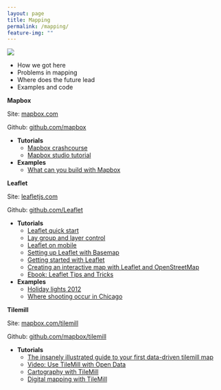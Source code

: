 ```yaml
---
layout: page
title: Mapping
permalink: /mapping/
feature-img: ""
---
```



<img class="tableContents" src="../../open-journalism-project/img/map-content.png">



<ul class="listContent">
  <li>How we got here</li>
  <li>Problems in mapping</li>
  <li>Where does the future lead</li>
  <li>Examples and code</li>
</ul>



**Mapbox**

Site: [mapbox.com](https://www.mapbox.com/)

Github: [github.com/mapbox](https://github.com/mapbox)

* **Tutorials**
  * [Mapbox crashcourse](https://www.mapbox.com/tilemill/docs/crashcourse/introduction/)
  * [Mapbox studio tutorial](http://www.digital-geography.com/mapbox-studio-tutorial-1-installation-gui-first-map/#.VK45U2TF8m8)
* **Examples**
  * [What can you build with Mapbox](https://www.mapbox.com/showcase/)


**Leaflet**

Site: [leafletjs.com](http://leafletjs.com/)

Github: [github.com/Leaflet](https://github.com/Leaflet/Leaflet)

* **Tutorials**
  * [Leaflet quick start](http://leafletjs.com/examples/quick-start.html)
  * [Lay group and layer control](http://leafletjs.com/examples/layers-control.html)
  * [Leaflet on mobile](http://leafletjs.com/examples/mobile.html)
  * [Setting up Leaflet with Basemap](http://giscollective.org/tutorials/web-mapping/leaflet-1/)
  * [Getting started with Leaflet](http://switch2osm.org/using-tiles/getting-started-with-leaflet/)
  * [Creating an interactive map with Leaflet and OpenStreetMap](http://asmaloney.com/2014/01/code/creating-an-interactive-map-with-leaflet-and-openstreetmap/)
  * [Ebook: Leaflet Tips and Tricks](https://leanpub.com/leaflet-tips-and-tricks/read)
* **Examples**
  * [Holiday lights 2012](http://www.spokesman.com/maps/holiday-lights-2012/)
  * [Where shooting occur in Chicago](http://crime.chicagotribune.com/chicago/shootings/)

  

**Tilemill**

Site: [mapbox.com/tilemill](https://www.mapbox.com/tilemill/)

Github: [github.com/mapbox/tilemill](https://github.com/mapbox/tilemill)

* **Tutorials**
  * [The insanely illustrated guide to your first data-driven tilemill map](http://dataforradicals.com/the-insanely-illustrated-guide-to-your-first-tile-mill-map/)
  * [Video: Use TileMill with Open Data](http://vimeo.com/64578563)
  * [Cartography with TileMill](http://learnosm.org/en/map-design/tilemill/)
  * [Digital mapping with TileMill](http://www.lizhannaford.com/journalism/beginners-easy-guide-to-digital-mapping-with-tilemill/)